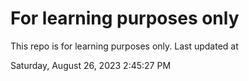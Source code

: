 # For learning purposes only
This repo is for learning purposes only.
Last updated at

Saturday, August 26, 2023 2:45:27 PM

